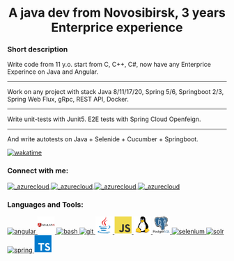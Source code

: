 <h1 align="center">A java dev from Novosibirsk, 3 years Enterprice experience</h3>
<h3>Short description</h3>
<p align="left">
  Write code from 11 y.o. start from C, C++, C#, now have any Enterprice Experince on Java and Angular.
  <hr>Work on any project with stack Java 8/11/17/20, Spring 5/6, Springboot 2/3, Spring Web Flux, gRpc, REST API, Docker.
  <hr>Write unit-tests with Junit5. E2E tests with Spring Cloud Openfeign.
  <hr>And write autotests on Java + Selenide + Cucumber + Springboot.
</p>

[![wakatime](https://wakatime.com/badge/user/739c1638-1d89-440b-830c-5a113833ad6e.svg)](https://wakatime.com/@739c1638-1d89-440b-830c-5a113833ad6e)

<h3 align="left">Connect with me:</h3>

<p align="left">
  <a href="https://t.me/DmitriiAzureCloud" target="blank">
    <img align="center" src="https://github.com/RD-1-2020/RD-1-2020/assets/66185626/dc48153c-b756-430b-8ac4-27bd4088f1b7" alt="_azurecloud" height="40" width="40" />
  </a>
  <a href="https://wakatime.com/@azurecloud" target="blank">
    <img align="center" src="https://github.com/RD-1-2020/RD-1-2020/assets/66185626/610017a5-4b4c-44d0-9c32-bb0d64eaeb48" alt="_azurecloud" height="40" width="40" />
  </a>
  <a href="https://discord.gg/_azurecloud" target="blank">
    <img align="center" src="https://raw.githubusercontent.com/rahuldkjain/github-profile-readme-generator/master/src/images/icons/Social/discord.svg" alt="_azurecloud" height="40" width="40" />
  </a>
  <a href="https://novosibirsk.hh.ru/applicant/resumes/view?resume=78c83a46ff0c661a220039ed1f496c48515676" target="blank">
    <img align="center" src="https://github.com/RD-1-2020/RD-1-2020/assets/66185626/18f65e25-b421-4ebb-8f80-1eed02c50fda" alt="_azurecloud" height="40" width="40" />
  </a>
</p>

<h3 align="left">Languages and Tools:</h3>
<p align="left"> <a href="https://angular.io" target="_blank" rel="noreferrer"> <img src="https://angular.io/assets/images/logos/angular/angular.svg" alt="angular" width="40" height="40"/> </a> <a href="https://angular.io" target="_blank" rel="noreferrer"> <img src="https://raw.githubusercontent.com/devicons/devicon/master/icons/angularjs/angularjs-original-wordmark.svg" alt="angularjs" width="40" height="40"/> </a> <a href="https://www.gnu.org/software/bash/" target="_blank" rel="noreferrer"> <img src="https://www.vectorlogo.zone/logos/gnu_bash/gnu_bash-icon.svg" alt="bash" width="40" height="40"/> </a> <a href="https://git-scm.com/" target="_blank" rel="noreferrer"> <img src="https://www.vectorlogo.zone/logos/git-scm/git-scm-icon.svg" alt="git" width="40" height="40"/> </a> <a href="https://www.java.com" target="_blank" rel="noreferrer"> <img src="https://raw.githubusercontent.com/devicons/devicon/master/icons/java/java-original.svg" alt="java" width="40" height="40"/> </a> <a href="https://developer.mozilla.org/en-US/docs/Web/JavaScript" target="_blank" rel="noreferrer"> <img src="https://raw.githubusercontent.com/devicons/devicon/master/icons/javascript/javascript-original.svg" alt="javascript" width="40" height="40"/> </a> <a href="https://www.linux.org/" target="_blank" rel="noreferrer"> <img src="https://raw.githubusercontent.com/devicons/devicon/master/icons/linux/linux-original.svg" alt="linux" width="40" height="40"/> </a> <a href="https://www.postgresql.org" target="_blank" rel="noreferrer"> <img src="https://raw.githubusercontent.com/devicons/devicon/master/icons/postgresql/postgresql-original-wordmark.svg" alt="postgresql" width="40" height="40"/> </a> <a href="https://www.selenium.dev" target="_blank" rel="noreferrer"> <img src="https://raw.githubusercontent.com/detain/svg-logos/780f25886640cef088af994181646db2f6b1a3f8/svg/selenium-logo.svg" alt="selenium" width="40" height="40"/> </a> <a href="https://lucene.apache.org/solr/" target="_blank" rel="noreferrer"> <img src="https://www.vectorlogo.zone/logos/apache_solr/apache_solr-icon.svg" alt="solr" width="40" height="40"/> </a> <a href="https://spring.io/" target="_blank" rel="noreferrer"> <img src="https://www.vectorlogo.zone/logos/springio/springio-icon.svg" alt="spring" width="40" height="40"/> </a> <a href="https://www.typescriptlang.org/" target="_blank" rel="noreferrer"> <img src="https://raw.githubusercontent.com/devicons/devicon/master/icons/typescript/typescript-original.svg" alt="typescript" width="40" height="40"/> </a> </p>
